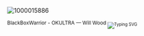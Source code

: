 ![1000015886](https://github.com/user-attachments/assets/a7145d56-3c73-4242-8908-9ec1fc4de9f5)


<sub>BlackBoxWarrior - OKULTRA — Will Wood<sub>
![Typing SVG](https://readme-typing-svg.herokuapp.com?font=Fira+Code&size=12&duration=2000&pause=900&color=AD0000&width=435&lines=Lithium+and+Dialectics%2C+boy+you+really+is+defective;CBT+don't+seem+effective+for+that+Cluster+B%2C+accept+it;Offer+up+your+innocence%2C+please+ignore+the+side+effects;You've+lost+your+mind+and+almost+lost+your+life+before;So+you'll+be+fine)
